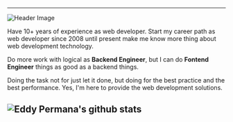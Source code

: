 <!--
**EddyPermana22/eddypermana22** is a ✨ _special_ ✨ repository because its `README.md` (this file) appears on your GitHub profile.

Here are some ideas to get you started:

- 🔭 I’m currently working on ...
- 🌱 I’m currently learning ...
- 👯 I’m looking to collaborate on ...
- 🤔 I’m looking for help with ...
- 💬 Ask me about ...
- 📫 How to reach me: ...
- 😄 Pronouns: ...
- ⚡ Fun fact: ...
-->

------

![Header Image](https://media-exp1.licdn.com/dms/image/C5116AQFOO6dp85jfsA/profile-displaybackgroundimage-shrink_200_800/0?e=1609372800&v=beta&t=ICMPhyosG3vJc5VC3x5S5DF9iJ2d6sYWqxXxKGojcBU)

Have 10+ years of experience as web developer. Start my career path as web developer since 2008 until present make me know more thing about web development technology.

Do more work with logical as **Backend Engineer**, but I can do **Fontend Engineer** things as good as a backend things.

Doing the task not for just let it done, but doing for the best practice and the best performance. Yes, I'm here to provide the web development solutions. 

![Eddy Permana's github stats](https://github-readme-stats.vercel.app/api?username=eddypermana22&count_private=true)
------

